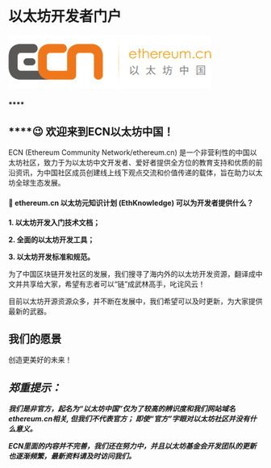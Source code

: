 # 以太坊开发者门户

![](.gitbook/assets/ecn-logo1.png)

#### \*\*\*\*

## \*\*\*\*😉 **欢迎来到ECN以太坊中国！**

ECN \(Ethereum Community Network/ethereum.cn\) 是一个非营利性的中国以太坊社区，致力于为以太坊中文开发者、爱好者提供全方位的教育支持和优质的前沿资讯，为中国社区成员创建线上线下观点交流和价值传递的载体，旨在助力以太坊全球生态发展。



#### 🤔 ethereum.cn 以太坊元知识计划 \(EthKnowledge\) 可以为开发者提供什么？

**1. 以太坊开发入门技术文档；**

**2. 全面的以太坊开发工具；**

**3. 以太坊开发标准和规范。**

为了中国区块链开发社区的发展，我们搜寻了海内外的以太坊开发资源，翻译成中文并共享给大家，希望有志者可以“链”成武林高手，叱诧风云！

目前以太坊开源资源众多，并不断在发展中，我们希望可以及时更新，为大家提供最新的武器。



## 我们的愿景

创造更美好的未来！

## _郑重提示：_

_**我们是非官方，起名为“以太坊中国”仅为了较高的辨识度和我们网站域名ethereum.cn相关, 但我们不代表官方； 即使“官方”字眼对以太坊社区并没有什么意义。**_

_**ECN里面的内容并不完善，我们还在努力中，并且以太坊基金会开发团队的更新也逐渐频繁，最新资料请及时访问我们。**_



